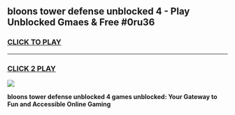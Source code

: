 
## bloons tower defense unblocked 4 - Play Unblocked Gmaes & Free #0ru36
<h3>
<a href="https://news.freeplayer.one?title=bloons_tower_defense_unblocked_4&ref=24F">CLICK TO PLAY</a></h3>
<hr>

<h3>
<a href="https://news.freeplayer.one?title=bloons_tower_defense_unblocked_4&ref=24F">CLICK 2 PLAY</a>
  
</h3>

<a href="https://news.freeplayer.one?title=bloons_tower_defense_unblocked_4&ref=24F/"><img src="https://clearcache.store/games.png"></a>


**bloons tower defense unblocked 4 games unblocked: Your Gateway to Fun and Accessible Online Gaming**
